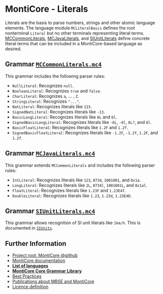 <!-- (c) https://github.com/MontiCore/monticore -->

<!-- This is a MontiCore stable explanation. -->

# MontiCore - Literals

Literals are the basis to parse numbers, strings and other atomic language
elements. The language module `MCLiteralBasis` defines the root nonterminal
`Literal` but no other terminals representing literal terms.
[MCCommonLiterals](MCCommonLiterals.mc4),
[MCJavaLiterals](MCJavaLiterals.mc4), and
[SIUnitLiterals](../siunit/SIUnitLiterals.mc4)
define concrete literal terms that can 
be included in a MontiCore-based language as desired.

## Grammar [`MCCommonLiterals.mc4`](MCCommonLiterals.mc4)

This grammar includes the following parser rules:

* `NullLiteral`: Recognizes `null`.
* `BooleanLiteral`: Recognizes `true` and `false`.
* `CharLiteral`: Recognizes `a`, ... , `Z`.
* `StringLiteral`: Recognizes `"..."`.
* `NatLiteral`: Recognizes literals like `123`.
* `SignedNatLiteral`: Recognizes literals like `-13`.
* `BasicLongLiteral`: Recognizes literals like `6L` and `6l`.
* `SignedBasicLongLiteral`: Recognizes literals like `-6L`, `-6l`, `6L?`, and
`6l`.
* `BasicFloatLiteral`: Recognizes literals like `1.2F` and `1.2f`.
* `SignedBasicFloatLiteral`: Recognizes literals like `-1.2F`, `-1.2f`, `1.2F`,
and `1.2f`.

## Grammar [`MCJavaLiterals.mc4`](MCJavaLiterals.mc4)

This grammar extends `MCCommonLiterals` and includes the following parser
rules:

* `IntLiteral`: Recognizes literals like `123`, `0734`, `1001001`, and `0x1a`.
* `LongLiteral`: Recognizes literals like `2L`, `0734l`, `1001001L`, and
`0x1al`.
* `FloatLiteral`: Recognizes literals like `1.23F` and `1.23E4f`.
* `DoubleLiteral`: Recognizes literals like `1.23`, `1.23d`, `1.23E4D`.

## Grammar [`SIUnitLiterals.mc4`](../siunit/SIUnitLiterals.mc4)

This grammar allows recognition of SI unit literals like `1km/h`.
This is documented in [`SIUnits`](../siunit/SIUnits.md).

## Further Information

* [Project root: MontiCore @github](https://github.com/MontiCore/monticore)
* [MontiCore documentation](https://www.monticore.de/)
* [**List of languages**](https://github.com/MontiCore/monticore/blob/opendev/docs/Languages.md)
* [**MontiCore Core Grammar Library**](https://github.com/MontiCore/monticore/blob/opendev/monticore-grammar/src/main/grammars/de/monticore/Grammars.md)
* [Best Practices](https://github.com/MontiCore/monticore/blob/opendev/docs/BestPractices.md)
* [Publications about MBSE and MontiCore](https://www.se-rwth.de/publications/)
* [Licence definition](https://github.com/MontiCore/monticore/blob/master/00.org/Licenses/LICENSE-MONTICORE-3-LEVEL.md)

